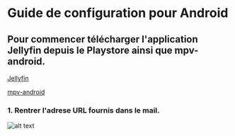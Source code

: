 # Guide de configuration pour Android

## Pour commencer télécharger l'application Jellyfin depuis le Playstore ainsi que mpv-android.
[Jellyfin](https://play.google.com/store/apps/details?id=org.jellyfin.mobile)

[mpv-android](https://play.google.com/store/apps/details?id=is.xyz.mpv)

### 1. Rentrer l'adrese URL fournis dans le mail.

![alt text](https://ibb.co/pZW9NxP "")